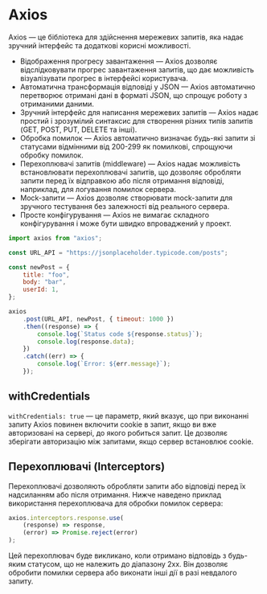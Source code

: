 # Axios

Axios — це бібліотека для здійснення мережевих запитів, яка надає зручний інтерфейс та додаткові корисні можливості.

-   Відображення прогресу завантаження — Axios дозволяє відслідковувати прогрес завантаження запитів, що дає можливість візуалізувати прогрес в інтерфейсі користувача.
-   Автоматична трансформація відповіді у JSON — Axios автоматично перетворює отримані дані в форматі JSON, що спрощує роботу з отриманими даними.
-   Зручний інтерфейс для написання мережевих запитів — Axios надає простий і зрозумілий синтаксис для створення різних типів запитів (GET, POST, PUT, DELETE та інші).
-   Обробка помилок — Axios автоматично визначає будь-які запити зі статусами відмінними від 200-299 як помилкові, спрощуючи обробку помилок.
-   Перехоплювачі запитів (middleware) — Axios надає можливість встановлювати перехоплювачі запитів, що дозволяє обробляти запити перед їх відправкою або після отримання відповіді, наприклад, для логування помилок сервера.
-   Mock-запити — Axios дозволяє створювати mock-запити для зручного тестування без залежності від реального сервера.
-   Просте конфігурування — Axios не вимагає складного конфігурування і може бути швидко впроваджений у проект.

```js
import axios from "axios";

const URL_API = "https://jsonplaceholder.typicode.com/posts";

const newPost = {
    title: "foo",
    body: "bar",
    userId: 1,
};

axios
    .post(URL_API, newPost, { timeout: 1000 })
    .then((response) => {
        console.log(`Status code ${response.status}`);
        console.log(response.data);
    })
    .catch((err) => {
        console.log(`Error: ${err.message}`);
    });
```

## withCredentials

`withCredentials: true` — це параметр, який вказує, що при виконанні запиту Axios повинен включити cookie в запит, якщо ви вже авторизовані на сервері, до якого робиться запит. Це дозволяє зберігати авторизацію між запитами, якщо сервер встановлює cookie.

## Перехоплювачі (Interceptors)

Перехоплювачі дозволяють обробляти запити або відповіді перед їх надсиланням або після отримання. Нижче наведено приклад використання перехоплювача для обробки помилок сервера:

```js
axios.interceptors.response.use(
    (response) => response,
    (error) => Promise.reject(error)
);
```

Цей перехоплювач буде викликано, коли отримано відповідь з будь-яким статусом, що не належить до діапазону 2xx. Він дозволяє обробити помилки сервера або виконати інші дії в разі невдалого запиту.
